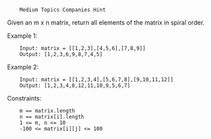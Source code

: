 ```54. Spiral Matrix               Solved
    Medium Topics Companies Hint
```
Given an m x n matrix, return all elements of the matrix in spiral order.
 

Example 1:
```
    Input: matrix = [[1,2,3],[4,5,6],[7,8,9]]
    Output: [1,2,3,6,9,8,7,4,5]
```
Example 2:
```
    Input: matrix = [[1,2,3,4],[5,6,7,8],[9,10,11,12]]
    Output: [1,2,3,4,8,12,11,10,9,5,6,7]
```

Constraints:
```
    m == matrix.length
    n == matrix[i].length
    1 <= m, n <= 10
    -100 <= matrix[i][j] <= 100
```